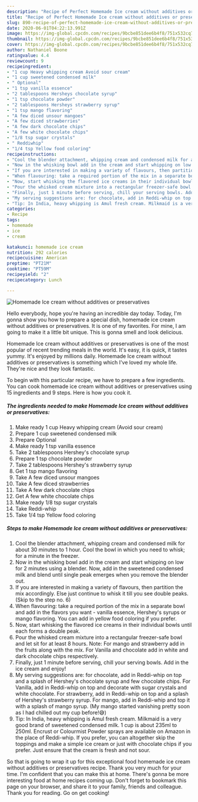 ```yaml
---
description: "Recipe of Perfect Homemade Ice cream without additives or preservatives"
title: "Recipe of Perfect Homemade Ice cream without additives or preservatives"
slug: 890-recipe-of-perfect-homemade-ice-cream-without-additives-or-preservatives
date: 2020-06-01T04:22:13.991Z
image: https://img-global.cpcdn.com/recipes/9bcbe851dee6b4f8/751x532cq70/homemade-ice-cream-without-additives-or-preservatives-recipe-main-photo.jpg
thumbnail: https://img-global.cpcdn.com/recipes/9bcbe851dee6b4f8/751x532cq70/homemade-ice-cream-without-additives-or-preservatives-recipe-main-photo.jpg
cover: https://img-global.cpcdn.com/recipes/9bcbe851dee6b4f8/751x532cq70/homemade-ice-cream-without-additives-or-preservatives-recipe-main-photo.jpg
author: Nathaniel Boone
ratingvalue: 4.4
reviewcount: 9
recipeingredient:
- "1 cup Heavy whipping cream Avoid sour cream"
- "1 cup sweetened condensed milk"
- " Optional"
- "1 tsp vanilla essence"
- "2 tablespoons Hersheys chocolate syrup"
- "1 tsp chocolate powder"
- "2 tablespoons Hersheys strawberry syrup"
- "1 tsp mango flavoring"
- "A few diced unsour mangoes"
- "A few diced strawberries"
- "A few dark chocolate chips"
- "A few white chocolate chips"
- "1/8 tsp sugar crystals"
- " Reddiwhip"
- "1/4 tsp Yellow food coloring"
recipeinstructions:
- "Cool the blender attachment, whipping cream and condensed milk for about 30 minutes to 1 hour. Cool the bowl in which you need to whisk; for a minute in the freezer."
- "Now in the whisking bowl add in the cream and start whipping on low for 2 minutes using a blender. Now, add in the sweetened condensed milk and blend until single peak emerges when you remove the blender out."
- "If you are interested in making a variety of flavours, then partition the mix accordingly. Else just continue to whisk it till you see double peaks. (Skip to the step no. 6)"
- "When flavouring: take a required portion of the mix in a separate bowl and add in the flavors you want - vanilla essence, Hershey&#39;s syrups or mango flavoring. You can add in yellow food coloring if you prefer."
- "Now, start whisking the flavored ice creams in their individual bowls until each forms a double peak."
- "Pour the whisked cream mixture into a rectangular freezer-safe bowl and let sit for at least 8 hours. Note: For mango and strawberry add in the fruits along with the mix. For Vanilla and chocolate add in white and dark chocolate chips respectively."
- "Finally, just 1 minute before serving, chill your serving bowls. Add in the ice cream and enjoy!"
- "My serving suggestions are: for chocolate, add in Reddi-whip on top and a splash of Hershey&#39;s chocolate syrup and few chocolate chips. For Vanilla, add in Reddi-whip on top and decorate with sugar crystals and white chocolate. For strawberry, add in Reddi-whip on top and a splash of Hershey&#39;s strawberry syrup. For mango, add in Reddi-whip and top it with a splash of mango syrup. (My mango started vanishing pretty soon as I had chilled out my cup before!😅)"
- "Tip: In India, heavy whipping is Amul fresh cream. Milkmaid is a very good brand of sweetened condensed milk. 1 cup is about 235ml to 250ml. Encrust or Colourmist Powder sprays are available on Amazon in the place of Reddi-whip. If you prefer, you can altogether skip the toppings and make a simple ice cream or just with chocolate chips if you prefer. Just ensure that the cream is fresh and not sour."
categories:
- Recipe
tags:
- homemade
- ice
- cream

katakunci: homemade ice cream 
nutrition: 292 calories
recipecuisine: American
preptime: "PT21M"
cooktime: "PT59M"
recipeyield: "2"
recipecategory: Lunch

---
```



![Homemade Ice cream without additives or preservatives](https://img-global.cpcdn.com/recipes/9bcbe851dee6b4f8/751x532cq70/homemade-ice-cream-without-additives-or-preservatives-recipe-main-photo.jpg)

Hello everybody, hope you're having an incredible day today. Today, I'm gonna show you how to prepare a special dish, homemade ice cream without additives or preservatives. It is one of my favorites. For mine, I am going to make it a little bit unique. This is gonna smell and look delicious.



Homemade Ice cream without additives or preservatives is one of the most popular of recent trending meals in the world. It's easy, it is quick, it tastes yummy. It's enjoyed by millions daily. Homemade Ice cream without additives or preservatives is something which I've loved my whole life. They're nice and they look fantastic.


To begin with this particular recipe, we have to prepare a few ingredients. You can cook homemade ice cream without additives or preservatives using 15 ingredients and 9 steps. Here is how you cook it.

<!--inarticleads1-->

##### The ingredients needed to make Homemade Ice cream without additives or preservatives:

1. Make ready 1 cup Heavy whipping cream (Avoid sour cream)
1. Prepare 1 cup sweetened condensed milk
1. Prepare  Optional
1. Make ready 1 tsp vanilla essence
1. Take 2 tablespoons Hershey&#39;s chocolate syrup
1. Prepare 1 tsp chocolate powder
1. Take 2 tablespoons Hershey&#39;s strawberry syrup
1. Get 1 tsp mango flavoring
1. Take A few diced unsour mangoes
1. Take A few diced strawberries
1. Take A few dark chocolate chips
1. Get A few white chocolate chips
1. Make ready 1/8 tsp sugar crystals
1. Take  Reddi-whip
1. Take 1/4 tsp Yellow food coloring




<!--inarticleads2-->

##### Steps to make Homemade Ice cream without additives or preservatives:

1. Cool the blender attachment, whipping cream and condensed milk for about 30 minutes to 1 hour. Cool the bowl in which you need to whisk; for a minute in the freezer.
1. Now in the whisking bowl add in the cream and start whipping on low for 2 minutes using a blender. Now, add in the sweetened condensed milk and blend until single peak emerges when you remove the blender out.
1. If you are interested in making a variety of flavours, then partition the mix accordingly. Else just continue to whisk it till you see double peaks. (Skip to the step no. 6)
1. When flavouring: take a required portion of the mix in a separate bowl and add in the flavors you want - vanilla essence, Hershey&#39;s syrups or mango flavoring. You can add in yellow food coloring if you prefer.
1. Now, start whisking the flavored ice creams in their individual bowls until each forms a double peak.
1. Pour the whisked cream mixture into a rectangular freezer-safe bowl and let sit for at least 8 hours. Note: For mango and strawberry add in the fruits along with the mix. For Vanilla and chocolate add in white and dark chocolate chips respectively.
1. Finally, just 1 minute before serving, chill your serving bowls. Add in the ice cream and enjoy!
1. My serving suggestions are: for chocolate, add in Reddi-whip on top and a splash of Hershey&#39;s chocolate syrup and few chocolate chips. For Vanilla, add in Reddi-whip on top and decorate with sugar crystals and white chocolate. For strawberry, add in Reddi-whip on top and a splash of Hershey&#39;s strawberry syrup. For mango, add in Reddi-whip and top it with a splash of mango syrup. (My mango started vanishing pretty soon as I had chilled out my cup before!😅)
1. Tip: In India, heavy whipping is Amul fresh cream. Milkmaid is a very good brand of sweetened condensed milk. 1 cup is about 235ml to 250ml. Encrust or Colourmist Powder sprays are available on Amazon in the place of Reddi-whip. If you prefer, you can altogether skip the toppings and make a simple ice cream or just with chocolate chips if you prefer. Just ensure that the cream is fresh and not sour.




So that is going to wrap it up for this exceptional food homemade ice cream without additives or preservatives recipe. Thank you very much for your time. I'm confident that you can make this at home. There's gonna be more interesting food at home recipes coming up. Don't forget to bookmark this page on your browser, and share it to your family, friends and colleague. Thank you for reading. Go on get cooking!
